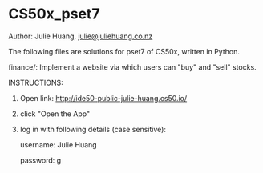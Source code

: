 # CS50x_pset7
Author: Julie Huang, julie@juliehuang.co.nz

The following files are solutions for pset7 of CS50x, written in Python.

finance/: Implement a website via which users can "buy" and "sell" stocks.

INSTRUCTIONS:

1) Open link: http://ide50-public-julie-huang.cs50.io/
2) click "Open the App"
3) log in with following details (case sensitive): 

   username: Julie Huang
   
   password: g
